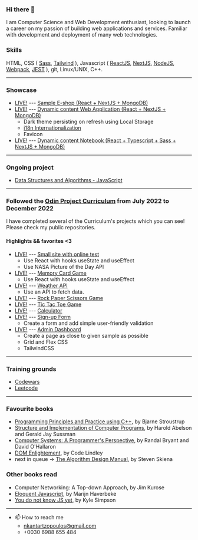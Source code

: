 ### Hi there 👋

I am Computer Science and Web Development enthusiast, looking to launch a career on my passion of building web applications and services. 
Familiar with development and deployment of many web technologies.

### Skills
HTML, CSS ( [Sass](https://sass-lang.com/), [Tailwind](https://tailwindcss.com/) ), Javascript ( [ReactJS](https://reactjs.org/), [NextJS](https://nextjs.org/), [NodeJS](https://nodejs.org/en/), [Webpack](https://webpack.js.org/), [JEST](https://jestjs.io/) ), git, Linux/UNIX, C++.


---

### Showcase

- [LIVE!](https://bee-shop-nk.vercel.app/shop) --- [Sample E-shop (React + NextJS + MongoDB)](https://github.com/NikolaosKantartzopoulos/bee-shop)
- [LIVE!](https://med-next.vercel.app/) --- [Dynamic content Web Application (React + NextJS + MongoDB)](https://github.com/NikolaosKantartzopoulos/med-next)
  - Dark theme persisting on refresh using Local Storage
  - [i18n Internationalization](https://nextjs.org/docs/advanced-features/i18n-routing)
  - Favicon
- [LIVE!](https://notebook-nk.vercel.app/) --- [Dynamic content Notebook (React + Typescript + Sass + NextJS + MongoDB)](https://github.com/NikolaosKantartzopoulos/notebook)


---
### Ongoing project

  - [Data Structures and Algorithms - JavaScript](https://github.com/NikolaosKantartzopoulos/data-structures-and-algorithms-js)
---

### Followed the [Odin Project Curriculum](https://www.theodinproject.com) from July 2022 to December 2022
I have completed several of the Curriculum's projects which you can see!
Please check my public repositories.

#### Highlights && favorites <3
   
   - [LIVE!](https://privatelessons-3387a.web.app/) --- [Small site with online test](https://github.com/NikolaosKantartzopoulos/privateLessonsProject)
      - Use React with hooks useState and useEffect
      - Use NASA Picture of the Day API
  - [LIVE!](https://nikolaoskantartzopoulos.github.io/memoryCard/) --- [Memory Card Game](https://github.com/NikolaosKantartzopoulos/memoryCard)
    - Use React with hooks useState and useEffect
  - [LIVE!](https://nikolaoskantartzopoulos.github.io/weatherAPI/) --- [Weather API](https://github.com/NikolaosKantartzopoulos/weatherAPI/blob/main/README.md)
    - Use an API to fetch data.
  - [LIVE!](https://nikolaoskantartzopoulos.github.io/rockPapperScissors) --- [Rock Paper Scissors Game](https://github.com/NikolaosKantartzopoulos/rockPapperScissors) 
  - [LIVE!](https://nikolaoskantartzopoulos.github.io/ticTacToe) --- [Tic Tac Toe Game](https://github.com/NikolaosKantartzopoulos/ticTacToe)
  - [LIVE!](https://nikolaoskantartzopoulos.github.io/calculator) --- [Calculator](https://github.com/NikolaosKantartzopoulos/calculator) 
  - [LIVE!](https://nikolaoskantartzopoulos.github.io/signUpForm) --- [Sign-up Form](https://github.com/NikolaosKantartzopoulos/signUpForm) 
    - Create a form and add simple user-friendly validation 
  - [LIVE!](https://nikolaoskantartzopoulos.github.io/adminDashboard) --- [Admin Dashboard](https://github.com/NikolaosKantartzopoulos/adminDashboard) 
    - Create a page as close to given sample as possible
    - Grid and Flex CSS
    - TailwindCSS

---

### Training grounds

  - [Codewars](https://www.codewars.com/users/NikolaosKantartzopoulos)
  - [Leetcode](https://leetcode.com/nkantartzopoulos/)

---


### Favourite books
- [Programming Principles and Practice using C++](https://github.com/NikolaosKantartzopoulos/Programming-Principles-and-Practice-Using-Cpp), by Bjarne Stroustrup
- [Structure and Implementation of Computer Programs](https://github.com/NikolaosKantartzopoulos/Structure-and-Interpretation-of-Computer-Programs), by Harold Abelson and Gerald Jay Sussman
- [Computer Systems: A Programmer's Perspective](https://www.amazon.com/Computer-Systems-Programmers-Perspective-3rd/dp/013409266X), by Randal Bryant and David O'Hallaron
- [DOM Enlightement](http://domenlightenment.com/), by Code Lindley
- next in queue -> [The Algorithm Design Manual](https://www.algorist.com/), by Steven Skiena

### Other books read
- Computer Networking: A Top-down Approach, by Jim Kurose
- [Eloquent Javascript](https://eloquentjavascript.net/), by Marijn Haverbeke
- [You do not know JS yet](https://github.com/getify/You-Dont-Know-JS), by Kyle Simpson

---
- 📫 How to reach me
  - nkantartzopoulos@gmail.com
  - +0030 6988 655 484
